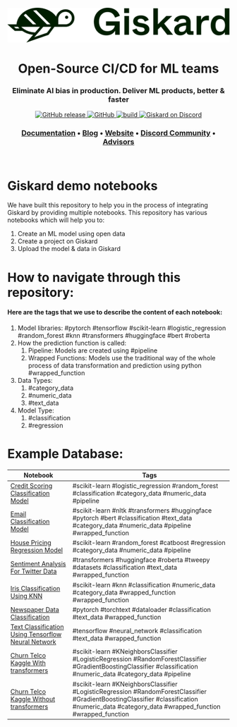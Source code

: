 <p align="center">
  <img alt="giskardlogo" src="https://raw.githubusercontent.com/Giskard-AI/giskard/main/readme/Logo_full_darkgreen.png">
</p>
<h1 align="center" weight='300' >Open-Source CI/CD for ML teams</h1>
<h3 align="center" weight='300' >Eliminate AI bias in production. Deliver ML products, better & faster</h3>
<p align="center">
   <a href="https://github.com/Giskard-AI/giskard/releases">
      <img alt="GitHub release" src="https://img.shields.io/github/v/release/Giskard-AI/giskard">
  </a>
 <a href="https://github.com/Giskard-AI/giskard/blob/main/LICENSE">
     <img alt="GitHub" src="https://img.shields.io/badge/License-Apache_2.0-blue.svg">
 </a>
  <a href="https://github.com/Giskard-AI/giskard/actions/workflows/build.yml">
    <img alt="build" src="https://github.com/Giskard-AI/giskard/actions/workflows/build.yml/badge.svg?branch=main"/>
 </a>
  <a href="https://gisk.ar/discord">
    <img alt="Giskard on Discord" src="https://img.shields.io/discord/939190303397666868?label=Discord"/>
  </a>
</p>
<h3 align="center">
   <a href="https://docs.giskard.ai/"><b>Documentation</b></a> &bull;
   <a href="https://www.giskard.ai/knowledge-categories/blog/?utm_source=github&utm_medium=github&utm_campaign=github_readme&utm_id=readmeblog"><b>Blog</b></a> &bull;  
  <a href="https://www.giskard.ai/?utm_source=github&utm_medium=github&utm_campaign=github_readme&utm_id=readmeblog"><b>Website</b></a> &bull;
  <a href="https://gisk.ar/discord"><b>Discord Community</b></a> &bull;
  <a href="https://www.giskard.ai/about?utm_source=github&utm_medium=github&utm_campaign=github_readme&utm_id=readmeblog#advisors"><b>Advisors</b></a>
 </h3>
<br />

# Giskard demo notebooks
We have built this repository to help you in the process of integrating Giskard by providing multiple notebooks. This repository has various notebooks which will help you to:
1. Create an ML model using open data
2. Create a project on Giskard 
3. Upload the model & data in Giskard


# How to navigate through this repository:
#### Here are the tags that we use to describe the content of each notebook:
1. Model libraries:
   #pytorch #tensorflow #scikit-learn #logistic_regression #random_forest #knn #transformers #huggingface #bert #roberta
2. How the prediction function is called:
   1. Pipeline: Models are created using #pipeline
   2. Wrapped Functions: Models use the traditional way of the whole process of data transformation and prediction using 
   python #wrapped_function
3. Data Types:
   1. #category_data
   2. #numeric_data
   3. #text_data
4. Model Type:
   1. #classification
   2. #regression


# Example Database: 
| Notebook                                                                                                                                                                | Tags                                                                                                                                                                                         |
|-------------------------------------------------------------------------------------------------------------------------------------------------------------------------|----------------------------------------------------------------------------------------------------------------------------------------------------------------------------------------------|
| [Credit Scoring Classification Model](https://github.com/Giskard-AI/demo-notebooks/blob/main/Credit%20scoring%20classification%20model.ipynb)                           | #scikit-learn #logistic_regression #random_forest #classification #category_data  #numeric_data #pipeline                                                                                    |
| [Email Classification Model](https://github.com/Giskard-AI/demo-notebooks/blob/main/Email%20Classification%20Model.ipynb)                                               | #scikit-learn #nltk #transformers #huggingface #pytorch #bert #classification #text_data #category_data  #numeric_data #pipeline #wrapped_function                                           |
| [House Pricing Regression Model](https://github.com/Giskard-AI/demo-notebooks/blob/main/House%20pricing%20regression%20model.ipynb)                                     | #scikit-learn #random_forest #catboost  #regression #category_data  #numeric_data #pipeline                                                                                                  |
| [Sentiment Analysis For Twitter Data](https://github.com/Giskard-AI/demo-notebooks/blob/main/Sentiment_Analysis_for_Twitter_Data_using_Roberta.ipynb)                   | #transformers #huggingface #roberta #tweepy #datasets #classification #text_data #wrapped_function                                                                                           |
| [Iris Classification Using KNN](https://github.com/Giskard-AI/demo-notebooks/blob/main/Iris_demo.ipynb)                                                                 | #scikit-learn #knn #classification #numeric_data #category_data #wrapped_function #wrapped_function                                                                                          |
| [Newspaper Data Classification](https://github.com/Giskard-AI/demo-notebooks/blob/main/Newspaper_classification.ipynb)                                                  | #pytorch #torchtext #dataloader #classification #text_data #wrapped_function                                                                                                                 |
| [Text Classification Using Tensorflow Neural Network](https://github.com/Giskard-AI/demo-notebooks/blob/main/Text_classification_Using_Tensorflow_Neural_Network.ipynb) | #tensorflow #neural_network #classification #text_data #wrapped_function                                                                                                                     |
| [Churn Telco Kaggle With transformers](https://github.com/Giskard-AI/examples/blob/main/Churn_Telco_Kaggle_with_transformers.ipynb)                                     | #scikit-learn #KNeighborsClassifier #LogisticRegression #RandomForestClassifier #GradientBoostingClassifier #classification #numeric_data #category_data #pipeline                           |
| [Churn Telco Kaggle Without transformers](https://github.com/Giskard-AI/examples/blob/main/Churn_Telco_Kaggle_without_transformers.ipynb)                               | #scikit-learn #KNeighborsClassifier #LogisticRegression #RandomForestClassifier #GradientBoostingClassifier #classification #numeric_data #category_data #wrapped_function #wrapped_function |
 
